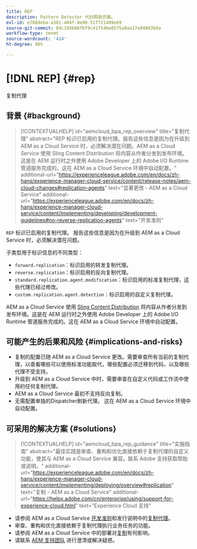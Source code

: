 ```yaml
---
title: REP
description: Pattern Detector 代码帮助页面。
exl-id: e788deba-a301-404f-8e90-51f721409e69
source-git-commit: 84c193b66fbf9c41f546e8575a0aa17e94043b9a
workflow-type: tm+mt
source-wordcount: '414'
ht-degree: 96%

---
```


# [!DNL REP] {#rep}

复制代理

## 背景 {#background}

>[!CONTEXTUALHELP]
>id="aemcloud_bpa_rep_overview"
>title="复制代理"
>abstract="REP 标识已启用的复制代理。报告这些信息是因为在升级到 AEM as a Cloud Service 时，必须解决潜在问题。AEM as a Cloud Service 使用 Sling Content Distribution 将内容从作者分发到发布环境。这是在 AEM 运行时之外使用 Adobe Developer 上的 Adobe I/O Runtime 管道服务完成的。这在 AEM as a Cloud Service 环境中自动配置。"
>additional-url="https://experienceleague.adobe.com/en/docs/zh-hans/experience-manager-cloud-service/content/release-notes/aem-cloud-changes#replication-agents" text="显著更改 - AEM as a Cloud Service"
>additional-url="https://experienceleague.adobe.com/en/docs/zh-hans/experience-manager-cloud-service/content/implementing/developing/development-guidelines#no-reverse-replication-agents" text="开发准则"

`REP`  标识已启用的复制代理。 报告这些信息是因为在升级到 AEM as a Cloud Service 时，必须解决潜在问题。

子类型用于标识信息的不同类型：

* `forward.replication`：标识启用的转发复制代理。
* `reverse.replication`：标识启用的反向复制代理。
* `standard.replication.agent.modification`：标识启用的标准复制代理，这些代理已经过修改。
* `custom.replication.agent.detection`：标识启用的自定义复制代理。

AEM as a Cloud Service 使用 [Sling Content Distribution](https://sling.apache.org/documentation/bundles/content-distribution.html) 将内容从作者分发到发布环境。这是在 AEM 运行时之外使用 Adobe Developer 上的 Adobe I/O Runtime 管道服务完成的。这在 AEM as a Cloud Service 环境中自动配置。

## 可能产生的后果和风险 {#implications-and-risks}

* 复制的配置已随 AEM as a Cloud Service 更改。需要审查所有当前的复制代理，以查看哪些可以使用标准功能取代，哪些配置必须迁移到代码，以及哪些代理不受支持。
* 升级到 AEM as a Cloud Service 中时，需要审查在自定义代码或工作流中使用的任何复制代理。
* AEM as a Cloud Service 最初不支持反向复制。
* 无需配置单独的Dispatcher刷新代理。 这在 AEM as a Cloud Service 环境中自动配置。

## 可采用的解决方案 {#solutions}

>[!CONTEXTUALHELP]
>id="aemcloud_bpa_rep_guidance"
>title="实施指南"
>abstract="最佳实践是审查、重构和优化直接依赖于复制代理的自定义功能，使其与 AEM as a Cloud Service 兼容。联系 Adobe 支持获取帮助或说明。"
>additional-url="https://experienceleague.adobe.com/en/docs/zh-hans/experience-manager-cloud-service/content/implementing/deploying/overview#replication" text="复制 - AEM as a Cloud Service"
>additional-url="https://helpx.adobe.com/cn/enterprise/using/support-for-experience-cloud.html" text="Experience Cloud 支持"

* 请参阅 AEM as a Cloud Service [开发准则](https://experienceleague.adobe.com/en/docs/zh-hans/experience-manager-cloud-service/content/implementing/developing/development-guidelines#no-reverse-replication-agents)和发行说明中的[复制代理](https://experienceleague.adobe.com/en/docs/zh-hans/experience-manager-cloud-service/content/release-notes/aem-cloud-changes#replication-agents)。
* 审查、重构和优化直接依赖于复制代理执行业务任务的功能。
* 请参阅 AEM as a Cloud Service 中的部署对[复制](https://experienceleague.adobe.com/en/docs/zh-hans/experience-manager-cloud-service/content/implementing/deploying/overview#replication)有何影响。
* 请联系 [AEM 支持团队](https://helpx.adobe.com/cn/enterprise/using/support-for-experience-cloud.html) 进行澄清或解决疑惑。
